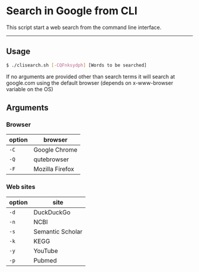 # Search in Google from CLI 

This script start a web search from the command line interface.

___

## Usage

```bash
$ ./clisearch.sh [-CQFnksydph] [Words to be searched]
```

If no arguments are provided other than search terms it will search at google.com using the default browser (depends on x-www-browser variable on the OS)

## Arguments

### Browser 

| option  | browser  |
|---|---|
| `-C`  | Google Chrome  |
| `-Q`  | qutebrowser  |
| `-F`  | Mozilla Firefox  |


### Web sites

| option  | site  |
|---|---|
| `-d`  | DuckDuckGo  |
| `-n`  | NCBI  |
| `-s`  | Semantic Scholar  |
| `-k`  | KEGG  |
| `-y`  | YouTube  |
| `-p`  | Pubmed  |
